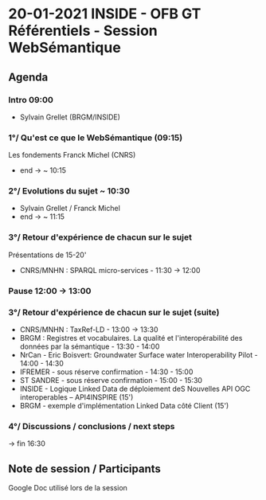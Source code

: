 # 20-01-2021 INSIDE - OFB GT Référentiels - Session WebSémantique 

## Agenda

### Intro 09:00
* Sylvain Grellet (BRGM/INSIDE)

### 1°/ Qu'est ce que le WebSémantique (09:15)
Les fondements Franck Michel (CNRS)
- end ->  ~ 10:15

### 2°/ Evolutions du sujet ~ 10:30
- Sylvain Grellet / Franck Michel
- end -> ~ 11:15

### 3°/ Retour d'expérience de chacun sur le sujet
Présentations de 15-20'
- CNRS/MNHN : SPARQL micro-services - 11:30 -> 12:00


### Pause 12:00 -> 13:00

### 3°/ Retour d'expérience de chacun sur le sujet (suite)
- CNRS/MNHN :  TaxRef-LD - 13:00 -> 13:30
- BRGM : Registres et vocabulaires. La qualité et l'interopérabilité des données par la sémantique - 13:30 - 14:00
- NrCan - Eric Boisvert: Groundwater Surface water Interoperability Pilot - 14:00 - 14:30
- IFREMER - sous réserve confirmation - 14:30 - 15:00
- ST SANDRE - sous réserve confirmation - 15:00 - 15:30
- INSIDE - Logique Linked Data de déploiement deS Nouvelles API OGC interoperables – API4INSPIRE (15')
- BRGM - exemple d'implémentation Linked Data côté Client (15')

### 4°/ Discussions / conclusions / next steps
-> fin 16:30

## Note de session / Participants
Google Doc utilisé lors de la session
